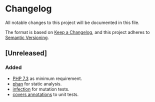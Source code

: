 # Changelog
All notable changes to this project will be documented in this file.

The format is based on [Keep a Changelog](https://keepachangelog.com/en/1.0.0/),
and this project adheres to [Semantic Versioning](https://semver.org/spec/v2.0.0.html).

## [Unreleased]

### Added
- [PHP 7.3](https://www.php.net/releases/7_3_0.php) as minimum requirement.
- [phan](https://github.com/phan/phan) for static analysis.
- [infection](https://github.com/infection/infection) for mutation tests.
- [covers annotations](https://phpunit.de/manual/3.7/en/appendixes.annotations.html#appendixes.annotations.covers) to unit tests.
